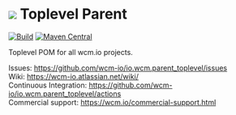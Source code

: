 <img src="https://wcm.io/images/favicon-16@2x.png"/> Toplevel Parent
======
[![Build](https://github.com/wcm-io/io.wcm.parent_toplevel/workflows/Build/badge.svg?branch=develop)](https://github.com/wcm-io/io.wcm.parent_toplevel/actions?query=workflow%3ABuild+branch%3Adevelop)
[![Maven Central](https://img.shields.io/maven-central/v/io.wcm/io.wcm.parent_toplevel)](https://repo1.maven.org/maven2/io/wcm/io.wcm.parent_toplevel/)

Toplevel POM for all wcm.io projects.

Issues: https://github.com/wcm-io/io.wcm.parent_toplevel/issues<br/>
Wiki: https://wcm-io.atlassian.net/wiki/<br/>
Continuous Integration: https://github.com/wcm-io/io.wcm.parent_toplevel/actions<br/>
Commercial support: https://wcm.io/commercial-support.html
